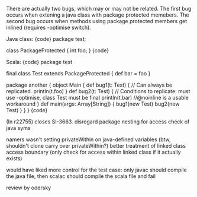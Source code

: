 There are actually two bugs, which may or may not be related. The first bug occurs when extening a java class with package protected memebers.
The second bug occurs when methods using package protected members get inlined (requires -optimise switch).

Java class:
{code}
package test;

class PackageProtected {
    int foo;
}
{code}

Scala:
{code}
package test

final class Test extends PackageProtected {
  def bar = foo
}

package another {
  object Main {
    def bug1(t: Test) {
      // Can always be replicated.
      println(t.foo)
    }
    def bug2(t: Test) {
      // Conditions to replicate: must use -optimise, class Test must be final
      println(t.bar)
      //@noinline is a usable workaround
    }
    def main(args: Array[String]) {
      bug1(new Test)
      bug2(new Test)
    }
  }
}
{code}

(In r22755) closes SI-3663. disregard package nesting for access check of java syms

namers wasn't setting privateWithin on java-defined variables (btw, shouldn't clone carry over privateWithin?)
better treatment of linked class access boundary (only check for access within linked class if it actually exists)

would have liked more control for the test case: only javac should compile the java file, then scalac should compile the scala file and fail

review by odersky
